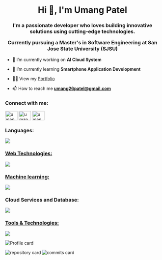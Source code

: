 <!--

- 😄 Pronouns: ...
- ⚡ Fun fact: ...
- 📄 Know about my experiences [Resume](https://umangptl.github.io/portfolio/Resources/doc/PatelUmang.pdf)
-->
<h1 align="center">Hi 👋, I'm Umang Patel</h1>
<h3 align="center">I'm a passionate developer who loves building innovative solutions using cutting-edge technologies.
  
  Currently pursuing a Master's in Software Engineering at San Jose State University (SJSU)</h3>

- 🔭 I’m currently working on **AI Cloud System** 

- 🌱 I’m currently learning **Smartphone Application Development**

- 👨‍💻 View my [Portfolio](https://umangptl.github.io/portfolio)

- 📫 How to reach me **umang26patel@gmail.com**



<h3 align="left">Connect with me:</h3>
<p align="left">
<a href="https://linkedin.com/in/umangptl" target="blank"><img align="center" src="https://raw.githubusercontent.com/rahuldkjain/github-profile-readme-generator/master/src/images/icons/Social/linked-in-alt.svg" alt="umang26patel" height="30" width="40" /></a>
<a href="https://instagram.com/umangptl" target="blank"><img align="center" src="https://raw.githubusercontent.com/rahuldkjain/github-profile-readme-generator/master/src/images/icons/Social/instagram.svg" alt="umangptl" height="30" width="40" /></a>
<a href="https://twitter.com/umang2ptl" target="blank"><img align="center" src="https://raw.githubusercontent.com/rahuldkjain/github-profile-readme-generator/master/src/images/icons/Social/twitter.svg" alt="umang2ptl" height="30" width="40" /></a>
</p>

<h3 align="left">Languages:</h3>
<p align="left">
  <a href="https://skillicons.dev">
    <img src="https://skillicons.dev/icons?i=java,py,c,cpp,clojure,scala,md"</a>
</p>
    
<h3 align="left">Web Technologies:</h3>
<p align="left">
  <a href="https://skillicons.dev">
    <img src="https://skillicons.dev/icons?i=css,html,js,flask,nodejs,vue,postman,react,spring"</a>
</p>
    
<h3 align="left">Machine learning:</h3>
<p align="left">
  <a href="https://skillicons.dev">
    <img src="https://skillicons.dev/icons?i=tensorflow,pytorch,opencv,anaconda,sklearn" />
  </a>
</p>
    
<h3 align="left">Cloud Services and Database:</h3>
<p align="left">
  <a href="https://skillicons.dev">
    <img src="https://skillicons.dev/icons?i=aws,azure,gcp,mongodb,mysql,postgres"</a>
</p>

<h3 align="left">Tools & Technologies:</h3>
<p align="left">
  <a href="https://skillicons.dev">
    <img src="https://skillicons.dev/icons?i=git,github,sublime,vscode,raspberrypi,figma,jenkins,ansible,docker,kubernetes" />
  </a>
</p>

<p><img align="center" src="http://github-profile-summary-cards.vercel.app/api/cards/profile-details?username=umangptl&theme=github_dark" alt="Profile card" /></p> 
<p><img align="left" src="http://github-profile-summary-cards.vercel.app/api/cards/repos-per-language?username=umangptl&theme=github_dark&exclude={exclude}" alt="repository card" /></p>
<p><img align="rigth" src="http://github-profile-summary-cards.vercel.app/api/cards/most-commit-language?username=umangptl&theme=github_dark&exclude={exclude}" alt="commits card" /></p>

<!--
<p><img align="left" src="http://github-profile-summary-cards.vercel.app/api/cards/stats?username=umangptl&theme=github_dark&exclude={exclude}" alt="stats card" /></p>
<p><img align="rigth" src="http://github-profile-summary-cards.vercel.app/api/cards/productive-time?username=umangptl&theme=github_dark&exclude={exclude}" alt="time card" /></p> 

<p><img align="center" src="https://github-readme-streak-stats.herokuapp.com?user=umangptl&theme=dark&border_radius=5&exclude_days=Sun&card_width=700)](https://git.io/streak-stats)" alt="total streak card" /></p>

-->
